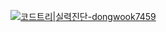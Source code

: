 [![코드트리|실력진단-dongwook7459](https://banner.codetree.ai/v1/banner/dongwook7459)](https://www.codetree.ai/profiles/dongwook7459)
